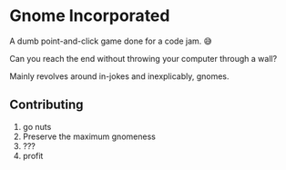 # Gnome Incorporated

A dumb point-and-click game done for a code jam. 😅

Can you reach the end without throwing your computer through a wall?

Mainly revolves around in-jokes and inexplicably, gnomes. 

## Contributing

1. go nuts
2. Preserve the maximum gnomeness
3. ???
4. profit

